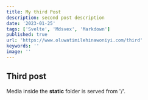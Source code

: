 ```yaml
---
title: My third Post
description: second post description
date: '2023-01-25'
tags: ['Svelte', 'Mdsvex', 'Markdown']
published: true
url: 'https://www.oluwatimilehinawoniyi.com/third'
keywords: ''
image: ''
---
```


## Third post

Media inside the **static** folder is served from '/'.

<!-- ![Svelte](favicon.png) -->
